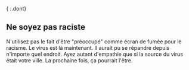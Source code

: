 { :.dont}
## Ne soyez pas raciste

N'utilisez pas le fait d'être "préoccupé" comme écran de fumée pour le racisme. Le virus est là maintenant. Il aurait pu se répandre depuis n'importe quel endroit. Ayez autant d'empathie que si la source du virus était votre ville. La prochaine fois, ça pourrait l'être.
